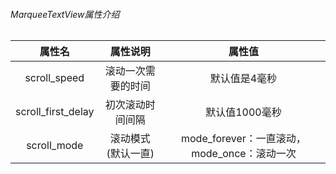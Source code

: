 ###### MarqueeTextView属性介绍



|       属性名       |      属性说明      |                   属性值                    |
| :----------------: | :----------------: | :-----------------------------------------: |
|    scroll_speed    | 滚动一次需要的时间 |                默认值是4毫秒                |
| scroll_first_delay |  初次滚动时间间隔  |               默认值1000毫秒                |
|    scroll_mode     | 滚动模式(默认一直) | mode_forever：一直滚动，mode_once：滚动一次 |

